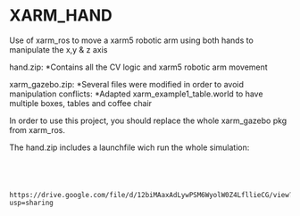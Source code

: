 # XARM_HAND
Use of xarm_ros to move a xarm5 robotic arm using both hands to manipulate the x,y &amp; z axis

hand.zip:
  *Contains all the CV logic and xarm5 robotic arm movement
  
xarm_gazebo.zip:
  *Several files were modified in order to avoid manipulation conflicts:
    *Adapted xarm_example1_table.world to have multiple boxes, tables and coffee chair

In order to use this project, you should replace the whole xarm_gazebo pkg from xarm_ros.

The hand.zip  includes a launchfile wich run the whole simulation:
`````roslaunch hand robot_hand.launch




https://drive.google.com/file/d/12biMAaxAdLywPSM6WyolW0Z4LfllieCG/view?usp=sharing

